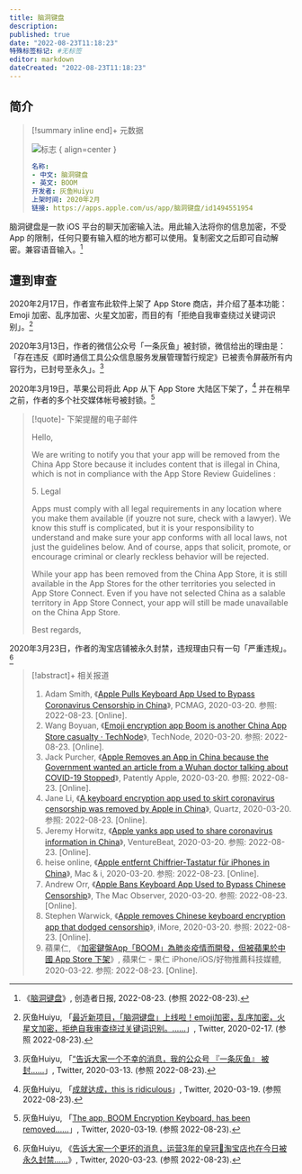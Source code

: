 ```yaml
---
title: 脑洞键盘
description:
published: true
date: "2022-08-23T11:18:23"
特殊标签标记: #无标签
editor: markdown
dateCreated: "2022-08-23T11:18:23"
---
```


## 简介

> [!summary inline end]+ 元数据
>
> ![标志](https://s3.tebi.io/ggame/software/脑洞键盘/420-logo.webp)
> { align=center }
>
> ```yaml
> 名称:
> - 中文: 脑洞键盘
> - 英文: BOOM
> 开发者: 灰鱼Huiyu
> 上架时间: 2020年2月
> 链接: https://apps.apple.com/us/app/脑洞键盘/id1494551954
> ```

脑洞键盘是一款 iOS 平台的聊天加密输入法。用此输入法将你的信息加密，不受 App 的限制，任何只要有输入框的地方都可以使用。复制密文之后即可自动解密。兼容语音输入。[^c54c8]

[^c54c8]: 《[脑洞键盘](https://web.archive.org/web/20220823040925/https://creatorsdaily.com/867082f6-e0f6-457c-869f-c54c8eceff78)》, 创造者日报, 2022-08-23. (参照 2022-08-23).

## 遭到审查

2020年2月17日，作者宣布此软件上架了 App Store 商店，并介绍了基本功能：Emoji 加密、乱序加密、火星文加密，而目的有「拒绝自我审查绕过关键词识别」。[^19968]

[^19968]: 灰鱼Huiyu, 「[最近新项目，「脑洞键盘」上线啦！emoji加密，乱序加密，火星文加密，拒绝自我审查绕过关键词识别。……](https://web.archive.org/web/20220304061245/https://twitter.com/huiyuGreyfish/status/1229219420872019968)」, Twitter, 2020-02-17. (参照 2022-08-23).

2020年3月13日，作者的微信公众号「一条灰鱼」被封锁，微信给出的理由是：「存在违反《即时通信工具公众信息服务发展管理暂行规定》已被责令屏蔽所有内容行为，已封号至永久」。[^86560]

[^86560]: 灰鱼Huiyu, 「[“告诉大家一个不幸的消息，我的公众号 『一条灰鱼』 被封……](https://web.archive.org/web/20200313160108/https://twitter.com/huiyuGreyfish/status/1238490170741186560)」, Twitter, 2020-03-13. (参照 2022-08-23).

2020年3月19日，苹果公司将此 App 从下 App Store 大陆区下架了，[^45537] 并在稍早之前，作者的多个社交媒体帐号被封锁。[^06208]

[^45537]: 灰鱼Huiyu, 「[成就达成，this is ridiculous](https://web.archive.org/web/20200319005329/https://twitter.com/huiyuGreyfish/status/1240434163540545537)」, Twitter, 2020-03-19. (参照 2022-08-23).

[^06208]: 灰鱼Huiyu, 「[The app, BOOM Encryption Keyboard, has been removed……](https://web.archive.org/web/20220114202848/https://twitter.com/huiyuGreyfish/status/1240469288525406208)」, Twitter, 2020-03-19. (参照 2022-08-23).

> [!quote]- 下架提醒的电子邮件
>
> Hello,
>
> We are writing to notify you that your app will be removed from the China App Store because it includes content that is illegal in China, which is not in compliance with the App Store Review Guidelines :
>
> 5\. Legal
>
> Apps must comply with all legal requirements in any location where you make them available (if youzre not sure, check with a lawyer). We know this stuff is complicated, but it is your responsibility to understand and make sure your app conforms with all local laws, not just the guidelines below. And of course, apps that solicit, promote, or encourage criminal or clearly reckless behavior will be rejected.
>
> While your app has been removed from the China App Store, it is still available in the App Stores for the other territories you selected in App Store Connect. Even if you have not selected China as a salable territory in App Store Connect, your app will still be made unavailable on the China App Store.
>
> Best regards,

2020年3月23日，作者的淘宝店铺被永久封禁，违规理由只有一句「严重违规」。[^58818]

[^58818]: 灰鱼Huiyu, 《[告诉大家一个更坏的消息，运营3年的皇冠👑淘宝店也在今日被永久封禁……](https://web.archive.org/web/20200323014453/https://twitter.com/huiyuGreyfish/status/1241897913082658818)》, Twitter, 2020-03-23. (参照 2022-08-23).

> [!abstract]+ 相关报道
>
> 1.  Adam Smith, 《[Apple Pulls Keyboard App Used to Bypass Coronavirus Censorship in China](https://web.archive.org/web/20220529064120/https://www.pcmag.com/news/apple-pulls-keyboard-app-used-to-bypass-coronavirus-censorship-in-china)》, PCMAG, 2020-03-20. 参照: 2022-08-23. [Online].
> 2.  Wang Boyuan, 《[Emoji encryption app Boom is another China App Store casualty · TechNode](https://web.archive.org/web/20210803204448/https://technode.com/2020/03/20/emoji-encryption-app-boom-is-another-china-app-store-casualty/)》, TechNode, 2020-03-20. 参照: 2022-08-23. [Online].
> 3.  Jack Purcher, 《[Apple Removes an App in China because the Government wanted an article from a Wuhan doctor talking about COVID-19 Stopped](https://web.archive.org/web/20221204012021/https://www.patentlyapple.com/2020/03/apple-removes-an-app-in-china-because-the-government-wanted-an-article-from-a-wuhan-doctor-talking-about-covid-19-stopped.html)》, Patently Apple, 2020-03-20. 参照: 2022-08-23. [Online].
> 4.  Jane Li, 《[A keyboard encryption app used to skirt coronavirus censorship was removed by Apple in China](https://web.archive.org/web/20220823092230/https://qz.com/1822127/encryption-app-to-avoid-coronavirus-censorship-removed-by-apple-in-china/)》, Quartz, 2020-03-20. 参照: 2022-08-23. [Online].
> 5.  Jeremy Horwitz, 《[Apple yanks app used to share coronavirus information in China](https://web.archive.org/web/20230320201558/https://venturebeat.com/security/apple-yanks-app-used-to-share-coronavirus-information-in-china/)》, VentureBeat, 2020-03-20. 参照: 2022-08-23. [Online].
> 6.  heise online, 《[Apple entfernt Chiffrier-Tastatur für iPhones in China](https://web.archive.org/web/20220318084228/https://www.heise.de/mac-and-i/meldung/Apple-entfernt-Chiffrier-Tastatur-fuer-iPhones-in-China-4687351.html)》, Mac & i, 2020-03-20. 参照: 2022-08-23. [Online].
> 7.  Andrew Orr, 《[Apple Bans Keyboard App Used to Bypass Chinese Censorship](https://web.archive.org/web/20211018140854/https://www.macobserver.com/news/apple-bans-boom-keyboard/)》, The Mac Observer, 2020-03-20. 参照: 2022-08-23. [Online].
> 8.  Stephen Warwick, 《[Apple removes Chinese keyboard encryption app that dodged censorship](https://web.archive.org/web/20210925183452/https://www.imore.com/apple-removes-chinese-keyboard-encryption-app-dodged-censorship)》, iMore, 2020-03-20. 参照: 2022-08-23. [Online].
> 9.  蘋果仁, 《[加密鍵盤App「BOOM」為肺炎疫情而開發，但被蘋果於中國 App Store 下架](https://web.archive.org/web/20220823092601/https://applealmond.com/posts/68991)》, 蘋果仁 - 果仁 iPhone/iOS/好物推薦科技媒體, 2020-03-22. 参照: 2022-08-23. [Online].

